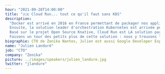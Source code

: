 ```yaml
---
hour: "2021-09-28T14:00:00"
title: "🇫🇷 Cloud Run... tout ce qu'il faut sans K8S"
description:
  "Docker est arrivé en 2016 en France permettant de packager nos applications facilement. Il a fallu maîtriser les concepts de Docker : commandes, isolation, optimisation des layers etc.<br><br>
  Ensuite, la solution leader d'orchestration Kubernetes est arrivée permettant de scaler ces containers. Pour permettre à K8S de gérer correctement un nom de domaine en TLS, livrer de façon transparente en production, faire du test A/B, il faut là encore retrousser les manches.<br><br>
  Basé sur le projet Open Source Knative, Cloud Run est LA solution parfaite pour déployer des conteneurs et permet de gérer tout ça : autoscaling, gestion du traffic et bien d'autres fonctionnalités !<br><br>
  Faisons un tour des petits plus de cette solution : nous y trouvons la majorité des features d'un Kubernetes sans Kubernetes. Partons à la découverte de cette solution Serverless à base de démos."
biographie: CTO de Zenika Nantes, Julien est aussi Google Developer Expert Cloud. Il a co-fondé en Janvier 2011 le GDG Nantes, une communauté de développeurs des technologies Google et organise chaque année le DevFest Nantes.
name: "Julien Landuré"
job: "CTO"
company: "Zenika"
picture: ../images/speakers/julien_landure.jpg
twitter: "jlandure"
---
```

